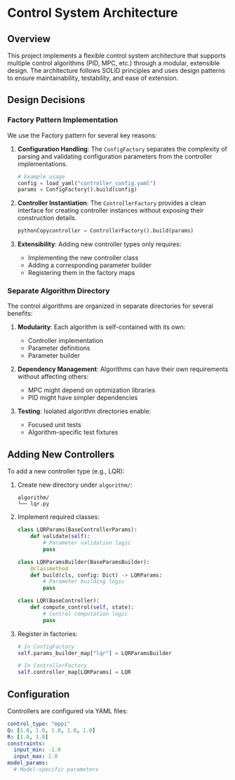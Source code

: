 # Control System Architecture
## Overview
This project implements a flexible control system architecture that supports multiple control algorithms (PID, MPC, etc.) through a modular, extensible design. The architecture follows SOLID principles and uses design patterns to ensure maintainability, testability, and ease of extension.

## Design Decisions
### Factory Pattern Implementation
We use the Factory pattern for several key reasons:

1. **Configuration Handling**: The `ConfigFactory` separates the complexity of parsing and validating configuration parameters from the controller implementations.
    ```python
    # Example usage
    config = load_yaml("controller_config.yaml")
    params = ConfigFactory().build(config)
    ```

2. **Controller Instantiation**: The `ControllerFactory` provides a clean interface for creating controller instances without exposing their construction details.
    ```python
    pythonCopycontroller = ControllerFactory().build(params)
    ```

3. **Extensibility**: Adding new controller types only requires:
    - Implementing the new controller class
    - Adding a corresponding parameter builder
    - Registering them in the factory maps

### Separate Algorithm Directory
The control algorithms are organized in separate directories for several benefits:

1. **Modularity**: Each algorithm is self-contained with its own:
   - Controller implementation
   - Parameter definitions
   - Parameter builder


2. **Dependency Management**: Algorithms can have their own requirements without affecting others:
   - MPC might depend on optimization libraries
   - PID might have simpler dependencies


3. **Testing**: Isolated algorithm directories enable:
   - Focused unit tests
   - Algorithm-specific test fixtures


## Adding New Controllers
To add a new controller type (e.g., LQR):

1. Create new directory under `algorithm/`:
    ```
    algorithm/
    └── lqr.py
    ```

2. Implement required classes:
    ```python
    class LQRParams(BaseControllerParams):
        def validate(self):
            # Parameter validation logic
            pass

    class LQRParamsBuilder(BaseParamsBuilder):
        @classmethod
        def build(cls, config: Dict) -> LQRParams:
            # Parameter building logic
            pass

    class LQR(BaseController):
        def compute_control(self, state):
            # Control computation logic
            pass
    ```

3. Register in factories:
    ```python
    # In ConfigFactory
    self.params_builder_map["lqr"] = LQRParamsBuilder

    # In ControllerFactory
    self.controller_map[LQRParams] = LQR
    ```

## Configuration
Controllers are configured via YAML files:
```yaml
control_type: "mppi"
Q: [1.0, 1.0, 1.0, 1.0, 1.0]
R: [1.0, 1.0]
constraints:
  input_min: -1.0
  input_max: 1.0
model_params:
  # Model-specific parameters
```

